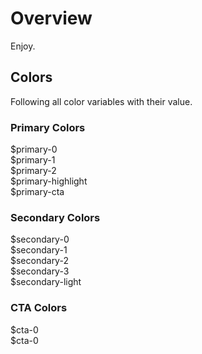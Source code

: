 # Overview

Enjoy.

## Colors

Following all color variables with their value.

### Primary Colors

<div class="sg-color sg-color-primary-0"><span class="sg-color-info">$primary-0</span></div>
<div class="sg-color sg-color-primary-1"><span class="sg-color-info">$primary-1</span></div>
<div class="sg-color sg-color-primary-2"><span class="sg-color-info">$primary-2</span></div>
<div class="sg-color sg-color-primary-highlight"><span class="sg-color-info">$primary-highlight</span></div>
<div class="sg-color sg-color-primary-cta"><span class="sg-color-info">$primary-cta</span></div>

### Secondary Colors

<div class="sg-color sg-color-secondary-0"><span class="sg-color-info">$secondary-0</span></div>
<div class="sg-color sg-color-secondary-1"><span class="sg-color-info">$secondary-1</span></div>
<div class="sg-color sg-color-secondary-2"><span class="sg-color-info">$secondary-2</span></div>
<div class="sg-color sg-color-secondary-3"><span class="sg-color-info">$secondary-3</span></div>
<div class="sg-color sg-color-secondary-light"><span class="sg-color-info">$secondary-light</span></div>

### CTA Colors

<div class="sg-color sg-color-cta-0"><span class="sg-color-info">$cta-0</span></div>
<div class="sg-color sg-color-cta-1"><span class="sg-color-info">$cta-0</span></div>